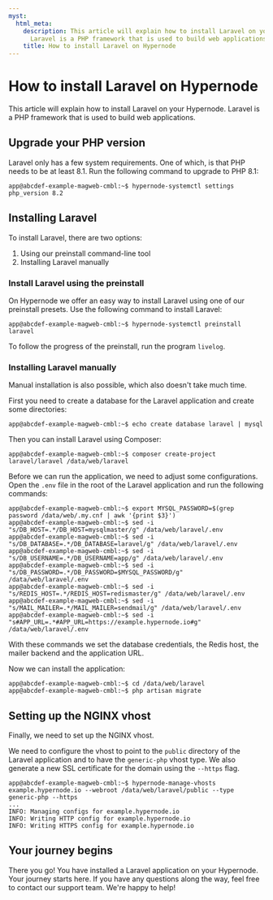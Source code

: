 ```yaml
---
myst:
  html_meta:
    description: This article will explain how to install Laravel on your Hypernode.
      Laravel is a PHP framework that is used to build web applications.
    title: How to install Laravel on Hypernode
---
```


# How to install Laravel on Hypernode

This article will explain how to install Laravel on your Hypernode. Laravel is a PHP framework that is used to build web applications.

## Upgrade your PHP version

Laravel only has a few system requirements. One of which, is that PHP needs to be at least 8.1. Run the following command to upgrade to PHP 8.1:

```console
app@abcdef-example-magweb-cmbl:~$ hypernode-systemctl settings php_version 8.2
```

## Installing Laravel

To install Laravel, there are two options:

1. Using our preinstall command-line tool
1. Installing Laravel manually

### Install Laravel using the preinstall

On Hypernode we offer an easy way to install Laravel using one of our preinstall presets. Use the following command to install Laravel:

```console
app@abcdef-example-magweb-cmbl:~$ hypernode-systemctl preinstall laravel
```

To follow the progress of the preinstall, run the program `livelog`.

### Installing Laravel manually

Manual installation is also possible, which also doesn't take much time.

First you need to create a database for the Laravel application and create some directories:

```console
app@abcdef-example-magweb-cmbl:~$ echo create database laravel | mysql
```

Then you can install Laravel using Composer:

```console
app@abcdef-example-magweb-cmbl:~$ composer create-project laravel/laravel /data/web/laravel
```

Before we can run the application, we need to adjust some configurations. Open the `.env` file in the root of the Laravel application and run the following commands:

```console
app@abcdef-example-magweb-cmbl:~$ export MYSQL_PASSWORD=$(grep password /data/web/.my.cnf | awk '{print $3}')
app@abcdef-example-magweb-cmbl:~$ sed -i "s/DB_HOST=.*/DB_HOST=mysqlmaster/g" /data/web/laravel/.env
app@abcdef-example-magweb-cmbl:~$ sed -i "s/DB_DATABASE=.*/DB_DATABASE=laravel/g" /data/web/laravel/.env
app@abcdef-example-magweb-cmbl:~$ sed -i "s/DB_USERNAME=.*/DB_USERNAME=app/g" /data/web/laravel/.env
app@abcdef-example-magweb-cmbl:~$ sed -i "s/DB_PASSWORD=.*/DB_PASSWORD=$MYSQL_PASSWORD/g" /data/web/laravel/.env
app@abcdef-example-magweb-cmbl:~$ sed -i "s/REDIS_HOST=.*/REDIS_HOST=redismaster/g" /data/web/laravel/.env
app@abcdef-example-magweb-cmbl:~$ sed -i "s/MAIL_MAILER=.*/MAIL_MAILER=sendmail/g" /data/web/laravel/.env
app@abcdef-example-magweb-cmbl:~$ sed -i "s#APP_URL=.*#APP_URL=https://example.hypernode.io#g" /data/web/laravel/.env
```

With these commands we set the database credentials, the Redis host, the mailer backend and the application URL.

Now we can install the application:

```console
app@abcdef-example-magweb-cmbl:~$ cd /data/web/laravel
app@abcdef-example-magweb-cmbl:~$ php artisan migrate
```

## Setting up the NGINX vhost

Finally, we need to set up the NGINX vhost.

We need to configure the vhost to point to the `public` directory of the Laravel application and to have the `generic-php` vhost type.
We also generate a new SSL certificate for the domain using the `--https` flag.

```console
app@abcdef-example-magweb-cmbl:~$ hypernode-manage-vhosts example.hypernode.io --webroot /data/web/laravel/public --type generic-php --https
...
INFO: Managing configs for example.hypernode.io
INFO: Writing HTTP config for example.hypernode.io
INFO: Writing HTTPS config for example.hypernode.io
```

## Your journey begins

There you go! You have installed a Laravel application on your Hypernode. Your journey starts here.
If you have any questions along the way, feel free to contact our support team. We're happy to help!
